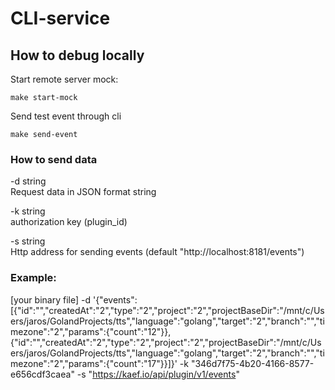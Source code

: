 # CLI-service

## How to debug locally

Start remote server mock:

```shell
make start-mock
```

Send test event through cli

```shell
make send-event
```

### How to send data

-d string                                                                     
Request data in JSON format string

-k string                                                           
authorization key (plugin_id)

-s string                                                                     
Http address for sending events (default "http://localhost:8181/events")

### Example:

[your binary file] -d '{"events":[{"id":"","createdAt":"2","type":"2","project":"2","projectBaseDir":"/mnt/c/Users/jaros/GolandProjects/tts","language":"golang","target":"2","branch":"","timezone":"2","params":{"count":"12"}},{"id":"","createdAt":"2","type":"2","project":"2","projectBaseDir":"/mnt/c/Users/jaros/GolandProjects/tts","language":"golang","target":"2","branch":"","timezone":"2","params":{"count":"17"}}]}' -k "346d7f75-4b20-4166-8577-e656cdf3caea" -s "https://kaef.io/api/plugin/v1/events"
